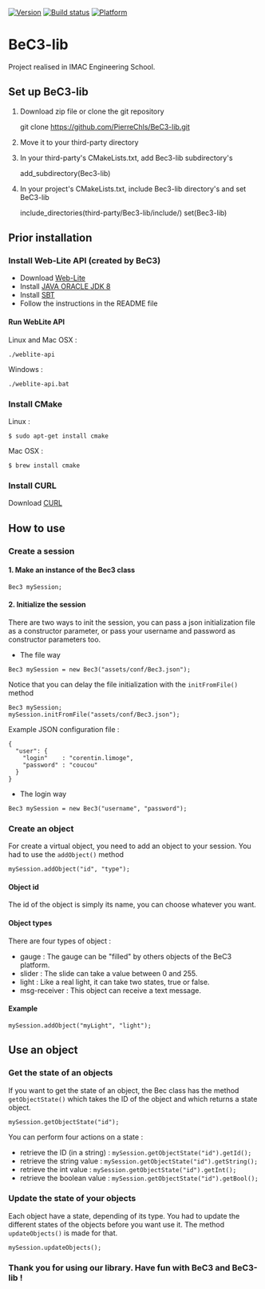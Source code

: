 [![Version](https://img.shields.io/badge/version-1.0-green.svg)](https://img.shields.io/badge/version-1.1-green.svg) [![Build status](https://img.shields.io/badge/build-passing-green.svg)](https://img.shields.io/badge/build-passing-green.svg) [![Platform](https://img.shields.io/badge/platform-Linux%20%7C%20OS%20X%20%7C%20Windows-lightgrey.svg)](https://img.shields.io/badge/platform-Linux%20%7C%20OS%20X%20%7C%20Windows-lightgrey.svg)

# BeC3-lib

Project realised in IMAC Engineering School.

## Set up BeC3-lib

1) Download zip file or clone the git repository

    git clone https://github.com/PierreChls/BeC3-lib.git

2) Move it to your third-party directory

3) In your third-party's CMakeLists.txt, add Bec3-lib subdirectory's

    add_subdirectory(Bec3-lib)

4) In your project's CMakeLists.txt, include Bec3-lib directory's and set BeC3-lib

    include_directories(third-party/Bec3-lib/include/)
    set(Bec3-lib)


## Prior installation



### Install Web-Lite API (created by BeC3)

- Download [Web-Lite](https://drive.google.com/file/d/0ByN00DGNcsTBSUZDbWktbXh2RHM/view?usp=sharing)
- Install [JAVA ORACLE JDK 8](http://www.oracle.com/technetwork/java/javase/downloads/jdk8-downloads-2133151.html)
- Install [SBT](http://www.scala-sbt.org/download.html)
- Follow the instructions in the README file

#### Run WebLite API

Linux and Mac OSX :

	./weblite-api

Windows :

	./weblite-api.bat

### Install CMake

Linux :

    $ sudo apt-get install cmake

Mac OSX :

    $ brew install cmake


### Install CURL

Download [CURL](http://curl.haxx.se/download.html)

## How to use

### Create a session

#### 1. Make an instance of the Bec3 class

```
Bec3 mySession;
```
#### 2. Initialize the session

There are two ways to init the session, you can pass a json initialization file as a constructor parameter, or pass your username and password as constructor parameters too.

* The file way

```
Bec3 mySession = new Bec3("assets/conf/Bec3.json");
```

Notice that you can delay the file initialization with the `initFromFile()` method

```
Bec3 mySession;
mySession.initFromFile("assets/conf/Bec3.json");
```

Example JSON configuration file :

```
{
  "user": {
    "login"    : "corentin.limoge",
    "password" : "coucou" 
  }
}
``` 


* The login way

```
Bec3 mySession = new Bec3("username", "password");
```

### Create an object
For create a virtual object, you need to add an object to your session. You had to use the `addObject()` method

```
mySession.addObject("id", "type");
```

#### Object id

The id of the object is simply its name, you can choose whatever you want.

#### Object types

There are four types of object :
* gauge : The gauge can be "filled" by others objects of the BeC3 platform.
* slider : The slide can take a value between 0 and 255.
* light : Like a real light, it can take two states, true or false.
* msg-receiver : This object can receive a text message.

#### Example

```
mySession.addObject("myLight", "light");
```
## Use an object

### Get the state of an objects

If you want to get the state of an object, the Bec class has the method `getObjectState()` which takes the ID of the object and which returns a state object.

```
mySession.getObjectState("id");
```
You can perform four actions on a state :

* retrieve the ID (in a string) : `mySession.getObjectState("id").getId();`
* retrieve the string value : `mySession.getObjectState("id").getString();`
* retrieve the int value : `mySession.getObjectState("id").getInt();`
* retrieve the boolean value : `mySession.getObjectState("id").getBool();`

### Update the state of your objects
Each object have a state, depending of its type.
You had to update the different states of the objects before you want use it.
The method `updateObjects()` is made for that.

```
mySession.updateObjects();
```
### Thank you for using our library. Have fun with BeC3 and BeC3-lib !
